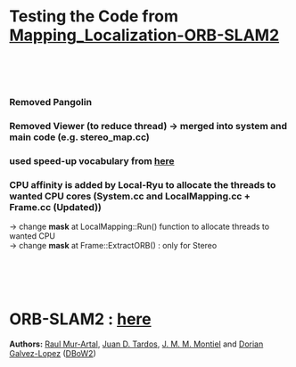 # Testing the Code from [Mapping_Localization-ORB-SLAM2](https://github.com/Alkaid-Benetnash/ORB_SLAM2)

<br><br><br>


### Removed Pangolin
### Removed Viewer (to reduce thread) -> merged into system and main code (e.g. stereo_map.cc)
### used speed-up vocabulary from [here](https://github.com/raulmur/ORB_SLAM2/pull/21)
### CPU affinity is added by **Local-Ryu** to allocate the threads to wanted CPU cores (System.cc and LocalMapping.cc + Frame.cc (Updated))
-> change **mask** at LocalMapping::Run() function to allocate threads to wanted CPU <br>
-> change **mask** at Frame::ExtractORB() : only for Stereo
<br><br><br><br><br>


# ORB-SLAM2 : [here](https://github.com/raulmur/ORB_SLAM2)
**Authors:** [Raul Mur-Artal](http://webdiis.unizar.es/~raulmur/), [Juan D. Tardos](http://webdiis.unizar.es/~jdtardos/), [J. M. M. Montiel](http://webdiis.unizar.es/~josemari/) and [Dorian Galvez-Lopez](http://doriangalvez.com/) ([DBoW2](https://github.com/dorian3d/DBoW2))
